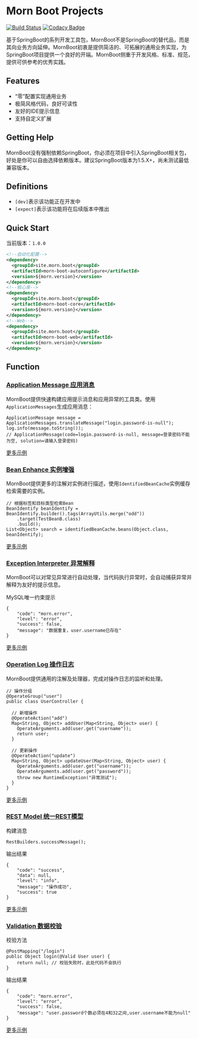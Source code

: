 [Message]:https://github.com/morn-team/morn-boot-projects/wiki/Application-Message-%E5%BA%94%E7%94%A8%E6%B6%88%E6%81%AF
[Bean]:https://github.com/morn-team/morn-boot-projects/wiki/Bean-Enhance-%E5%AE%9E%E4%BE%8B%E5%A2%9E%E5%BC%BA
[Exception]:https://github.com/morn-team/morn-boot-projects/wiki/Exception-Interpreter-%E5%BC%82%E5%B8%B8%E8%A7%A3%E9%87%8A
[Operation]:https://github.com/morn-team/morn-boot-projects/wiki/Operation-Log-%E6%93%8D%E4%BD%9C%E6%97%A5%E5%BF%97
[REST]:https://github.com/morn-team/morn-boot-projects/wiki/REST-Model---%E7%BB%9F%E4%B8%80REST%E6%A8%A1%E5%9E%8B
[Validation]:https://github.com/morn-team/morn-boot-projects/wiki/Validation-%E6%95%B0%E6%8D%AE%E6%A0%A1%E9%AA%8C

# Morn Boot Projects

[![Build Status](https://travis-ci.com/morn-team/morn-boot-projects.svg?branch=master)](https://travis-ci.com/morn-team/morn-boot-projects) [![Codacy Badge](https://api.codacy.com/project/badge/Grade/973f6c34502a461f86aecdf88d8b989f)](https://app.codacy.com/app/morn-team/morn-boot-projects?utm_source=github.com&utm_medium=referral&utm_content=morn-team/morn-boot-projects&utm_campaign=Badge_Grade_Dashboard)

基于SpringBoot的系列开发工具包，MornBoot不是SpringBoot的替代品，而是其向业务方向延伸。MornBoot初衷是提供简洁的、可拓展的通用业务实现，为SpringBoot项目提供一个良好的开端。MornBoot侧重于开发风格、标准、规范，提供可供参考的优秀实践。

## Features
* “零”配置实现通用业务
* 极简风格代码，良好可读性
* 友好的IDE提示信息
* 支持自定义扩展

## Getting Help
MornBoot没有强制依赖SpringBoot，你必须在项目中引入SpringBoot相关包，好处是你可以自由选择依赖版本。建议SpringBoot版本为1.5.X+，尚未测试最低兼容版本。

## Definitions
- `[dev]`表示该功能正在开发中
- `[expect]`表示该功能将在后续版本中推出

## Quick Start

当前版本：`1.0.0`

```xml
<!--自动化配置-->
<dependency>
  <groupId>site.morn.boot</groupId>
  <artifactId>morn-boot-autoconfigure</artifactId>
  <version>${morn.version}</version>
</dependency>
<!--核心库-->
<dependency>
  <groupId>site.morn.boot</groupId>
  <artifactId>morn-boot-core</artifactId>
  <version>${morn.version}</version>
</dependency>
<!--Web-->
<dependency>
  <groupId>site.morn.boot</groupId>
  <artifactId>morn-boot-web</artifactId>
  <version>${morn.version}</version>
</dependency>
```

## Function

### [Application Message 应用消息][Message]

MornBoot提供快速构建应用提示消息和应用异常的工具类。使用`ApplicationMessages`生成应用消息：

```
ApplicationMessage message = ApplicationMessages.translateMessage("login.password-is-null");
log.info(message.toString());
// ApplicationMessage(code=login.password-is-null, message=登录密码不能为空, solution=请输入登录密码)
```

[更多示例][Message]

### [Bean Enhance 实例增强][Bean]

MornBoot提供更多的注解对实例进行描述，使用`IdentifiedBeanCache`实例缓存检索需要的实例。

```
// 根据标签和目标类型检索Bean
BeanIdentify beanIdentify = BeanIdentify.builder().tags(ArrayUtils.merge("odd"))
    .target(TestBeanB.class)
    .build();
List<Object> search = identifiedBeanCache.beans(Object.class, beanIdentify);
```

[更多示例][Bean]

### [Exception Interpreter 异常解释][Exception]

MornBoot可以对常见异常进行自动处理，当代码执行异常时，会自动捕获异常并解释为友好的提示信息。

MySQL唯一约束提示

```
{
    "code": "morn.error",
    "level": "error",
    "success": false,
    "message": "数据重复，user.username已存在"
}
```

[更多示例][Exception]

### [Operation Log 操作日志][Operation]

MornBoot提供通用的注解及处理器，完成对操作日志的监听和处理。

```
// 操作分组
@OperateGroup("user")
public class UserController {

  // 新增操作
  @OperateAction("add")
  Map<String, Object> addUser(Map<String, Object> user) {
    OperateArguments.add(user.get("username"));
    return user;
  }

  // 更新操作
  @OperateAction("update")
  Map<String, Object> updateUser(Map<String, Object> user) {
    OperateArguments.add(user.get("username"));
    OperateArguments.add(user.get("password"));
    throw new RuntimeException("异常测试");
  }
}
```

[更多示例][Operation]

### [REST Model 统一REST模型][REST]

构建消息

```
RestBuilders.successMessage();
```

输出结果

```
{
    "code": "success",
    "data": null,
    "level": "info",
    "message": "操作成功",
    "success": true
}
```

[更多示例][REST]

### [Validation 数据校验][Validation]

校验方法

```
@PostMapping("/login")
public Object login(@Valid User user) {
    return null; // 校验失败时，此处代码不会执行
}
```

输出结果

```
{
    "code": "morn.error",
    "level": "error",
    "success": false,
    "message": "user.password个数必须在4和32之间,user.username不能为null"
}
```

[更多示例][Validation]
